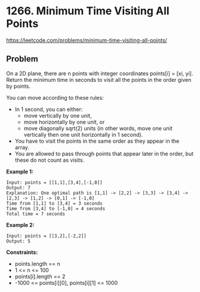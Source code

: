 # 1266. Minimum Time Visiting All Points

https://leetcode.com/problems/minimum-time-visiting-all-points/

## Problem

On a 2D plane, there are n points with integer coordinates points[i] = [xi, yi]. Return the minimum time in seconds to visit all the points in the order given by points.

You can move according to these rules:
* In 1 second, you can either:
  * move vertically by one unit,
  * move horizontally by one unit, or
  * move diagonally sqrt(2) units (in other words, move one unit vertically then one unit horizontally in 1 second).
* You have to visit the points in the same order as they appear in the array.
* You are allowed to pass through points that appear later in the order, but these do not count as visits.
 
**Example 1:**
```
Input: points = [[1,1],[3,4],[-1,0]]
Output: 7
Explanation: One optimal path is [1,1] -> [2,2] -> [3,3] -> [3,4] -> [2,3] -> [1,2] -> [0,1] -> [-1,0]   
Time from [1,1] to [3,4] = 3 seconds 
Time from [3,4] to [-1,0] = 4 seconds
Total time = 7 seconds
```

**Example 2:**
```
Input: points = [[3,2],[-2,2]]
Output: 5
```
 
**Constraints:**
* points.length == n
* 1 <= n <= 100
* points[i].length == 2
* -1000 <= points[i][0], points[i][1] <= 1000
